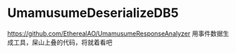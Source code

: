 # UmamusumeDeserializeDB5
https://github.com/EtherealAO/UmamusumeResponseAnalyzer 用事件数据生成工具，屎山上叠的代码，将就着看吧
